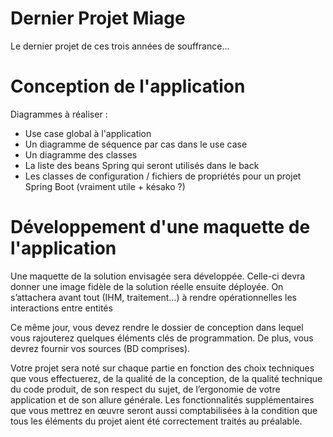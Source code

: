 # Dernier Projet Miage
Le dernier projet de ces trois années de souffrance...



# Conception de l'application
Diagrammes à réaliser : 
- Use case global à l'application
- Un diagramme de séquence par cas dans le use case
- Un diagramme des classes
- La liste des beans Spring qui seront utilisés dans le back
- Les classes de configuration / fichiers de propriétés pour un projet Spring Boot (vraiment utile + késako ?)

# Développement d'une maquette de l'application
Une maquette de la solution envisagée sera développée.
Celle-ci devra donner une image fidèle de la solution réelle ensuite déployée. 
On s’attachera avant tout (IHM, traitement…) à rendre opérationnelles les interactions entre entités

Ce même jour, vous devez rendre le dossier de conception dans lequel vous rajouterez quelques éléments clés de programmation.
De plus, vous devrez fournir vos sources (BD comprises).  
 
Votre projet sera noté sur chaque partie en fonction des choix techniques que vous effectuerez, de la qualité de la conception, 
de la qualité technique du code produit, de son respect du sujet, de l’ergonomie de votre application et de son allure générale.
Les fonctionnalités supplémentaires que vous mettrez en œuvre seront aussi comptabilisées à la condition que tous les éléments 
du projet aient été correctement traités au préalable. 
